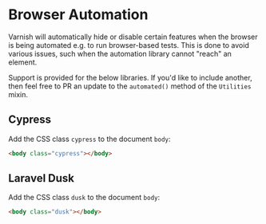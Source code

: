 # Browser Automation

Varnish will automatically hide or disable certain features when the browser is being automated e.g. to run browser-based tests. This is done to avoid various issues, such when the automation library cannot "reach" an element.

Support is provided for the below libraries. If you'd like to include another, then feel free to PR an update to the `automated()` method of the `Utilities` mixin.

## Cypress

Add the CSS class `cypress` to the document `body`:

```html
<body class="cypress"></body>
```

## Laravel Dusk

Add the CSS class `dusk` to the document `body`:

```html
<body class="dusk"></body>
```